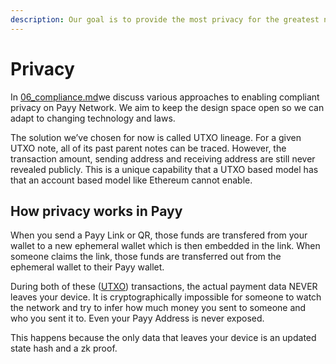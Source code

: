 ```yaml
---
description: Our goal is to provide the most privacy for the greatest number of people.
---
```


# Privacy

In [06\_compliance.md](../payy-network/06_compliance.md "mention")we discuss various approaches to enabling compliant privacy on Payy Network. We aim to keep the design space open so we can adapt to changing technology and laws.

The solution we’ve chosen for now is called UTXO lineage. For a given UTXO note, all of its past parent notes can be traced. However, the transaction amount, sending address and receiving address are still never revealed publicly. This is a unique capability that a UTXO based model has that an account based model like Ethereum cannot enable.

## How privacy works in Payy

When you send a Payy Link or QR, those funds are transfered from your wallet to a new ephemeral wallet which is then embedded in the link. When someone claims the link, those funds are transferred out from the ephemeral wallet to their Payy wallet.

During both of these ([UTXO](../payy-network/05_utxo.md)) transactions, the actual payment data NEVER leaves your device. It is cryptographically impossible for someone to watch the network and try to infer how much money you sent to someone and who you sent it to. Even your Payy Address is never exposed.

This happens because the only data that leaves your device is an updated state hash and a zk proof.
